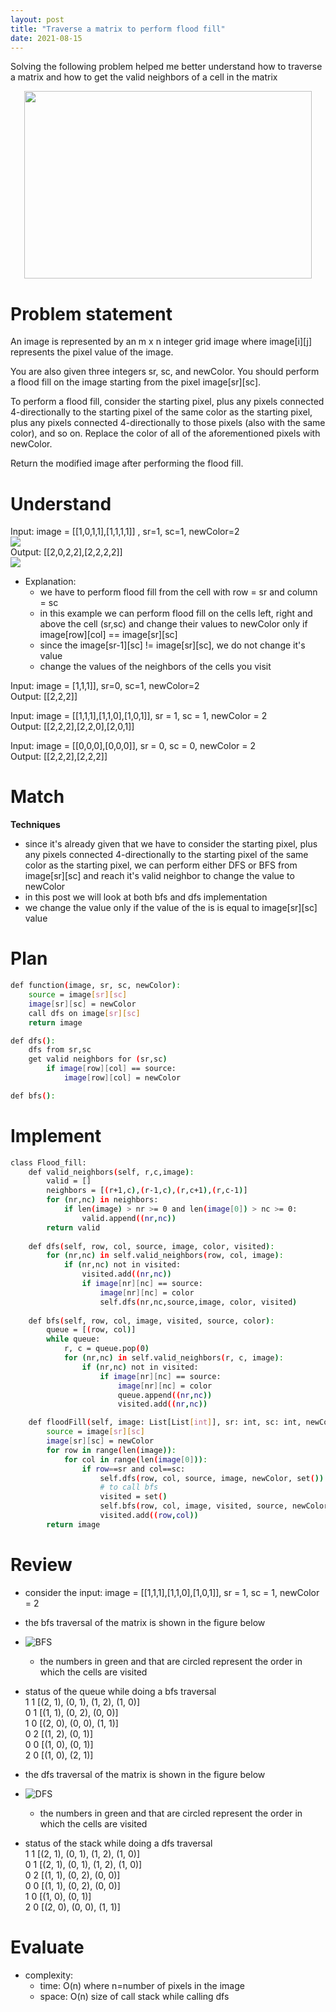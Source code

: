 ```yaml
---
layout: post
title: "Traverse a matrix to perform flood fill"
date: 2021-08-15
---
```


Solving the following problem helped me better understand how to traverse a matrix and how to get the valid neighbors of a cell in the matrix

<p align="center">
  <img width="460" height="300" src="/images/image_ff.jpg">
</p>

# Problem statement

An image is represented by an m x n integer grid image where image[i][j] represents the pixel value of the image.

You are also given three integers sr, sc, and newColor. You should perform a flood fill on the image starting from the pixel image[sr][sc].

To perform a flood fill, consider the starting pixel, plus any pixels connected 4-directionally to the starting pixel of the same color as the starting pixel, plus any pixels connected 4-directionally to those pixels (also with the same color), and so on. Replace the color of all of the aforementioned pixels with newColor.

Return the modified image after performing the flood fill.

# Understand 

Input: image = [[1,0,1,1],[1,1,1,1]] , sr=1, sc=1, newColor=2\
![](/images/input_ff.jpg)\
Output: [[2,0,2,2],[2,2,2,2]]\
![](/images/output_ff.jpg) 
- Explanation:
    - we have to perform flood fill from the cell with row = sr and column = sc
    - in this example we can perform flood fill on the cells left, right and above the cell (sr,sc) and change their values to newColor only if image[row][col] == image[sr][sc] 
    - since the image[sr-1][sc] != image[sr][sc], we do not change it's value 
    - change the values of the neighbors of the cells you visit

Input: image = [1,1,1]], sr=0, sc=1, newColor=2\
Output: [[2,2,2]]

Input: image = [[1,1,1],[1,1,0],[1,0,1]], sr = 1, sc = 1, newColor = 2\
Output: [[2,2,2],[2,2,0],[2,0,1]]

Input: image = [[0,0,0],[0,0,0]], sr = 0, sc = 0, newColor = 2\
Output: [[2,2,2],[2,2,2]]

# Match

**Techniques**

- since it's already given that we have to consider the starting pixel, plus any pixels connected 4-directionally to the starting pixel of the same color as the starting pixel, we can perform either DFS or BFS from image[sr][sc] and reach it's valid neighbor to change the value to newColor 
- in this post we will look at both bfs and dfs implementation 
- we change the value only if the value of the is is equal to image[sr][sc] value

# Plan

```sh
def function(image, sr, sc, newColor):
    source = image[sr][sc]
    image[sr][sc] = newColor
    call dfs on image[sr][sc]
    return image

def dfs():
    dfs from sr,sc
    get valid neighbors for (sr,sc)
        if image[row][col] == source:
            image[row][col] = newColor

def bfs():

```

# Implement 

```sh
class Flood_fill:
    def valid_neighbors(self, r,c,image):
        valid = []
        neighbors = [(r+1,c),(r-1,c),(r,c+1),(r,c-1)]
        for (nr,nc) in neighbors:
            if len(image) > nr >= 0 and len(image[0]) > nc >= 0:
                valid.append((nr,nc))
        return valid
        
    def dfs(self, row, col, source, image, color, visited):
        for (nr,nc) in self.valid_neighbors(row, col, image):
            if (nr,nc) not in visited:
                visited.add((nr,nc))
                if image[nr][nc] == source:
                    image[nr][nc] = color
                    self.dfs(nr,nc,source,image, color, visited)
    
    def bfs(self, row, col, image, visited, source, color):
        queue = [(row, col)] 
        while queue:
            r, c = queue.pop(0)
            for (nr,nc) in self.valid_neighbors(r, c, image):
                if (nr,nc) not in visited:
                    if image[nr][nc] == source:
                        image[nr][nc] = color
                        queue.append((nr,nc))
                        visited.add((nr,nc))

    def floodFill(self, image: List[List[int]], sr: int, sc: int, newColor: int) -> List[List[int]]:
        source = image[sr][sc]
        image[sr][sc] = newColor
        for row in range(len(image)):
            for col in range(len(image[0])):
                if row==sr and col==sc:
                    self.dfs(row, col, source, image, newColor, set())
                    # to call bfs 
                    visited = set()
                    self.bfs(row, col, image, visited, source, newColor)
                    visited.add((row,col))
        return image
```
# Review 

- consider the input: image = [[1,1,1],[1,1,0],[1,0,1]], sr = 1, sc = 1, newColor = 2
- the bfs traversal of the matrix is shown in the figure below 
- ![BFS](/images/bfs.jpg)
    - the numbers in green and that are circled represent the order in which the cells are visited
- status of the queue while doing a bfs traversal\
1 1 [(2, 1), (0, 1), (1, 2), (1, 0)]\
    0 1 [(1, 1), (0, 2), (0, 0)]\
    1 0 [(2, 0), (0, 0), (1, 1)]\
    0 2 [(1, 2), (0, 1)]\
    0 0 [(1, 0), (0, 1)]\
    2 0 [(1, 0), (2, 1)]

- the dfs traversal of the matrix is shown in the figure below 
- ![DFS](/images/dfs.jpg)
    - the numbers in green and that are circled represent the order in which the cells are visited
- status of the stack while doing a dfs traversal\
1 1 [(2, 1), (0, 1), (1, 2), (1, 0)]\
0 1 [(2, 1), (0, 1), (1, 2), (1, 0)]\
0 2 [(1, 1), (0, 2), (0, 0)]\
0 0 [(1, 1), (0, 2), (0, 0)]\
1 0 [(1, 0), (0, 1)]\
2 0 [(2, 0), (0, 0), (1, 1)]


# Evaluate

- complexity:
    - time: O(n) where n=number of pixels in the image
    - space: O(n) size of call stack while calling dfs


